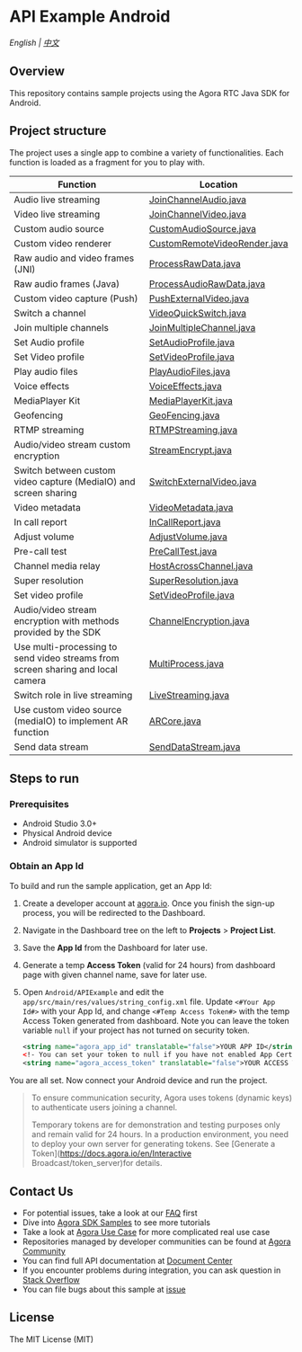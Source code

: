 # API Example Android

_English | [中文](README.zh.md)_

## Overview

This repository contains sample projects using the Agora RTC Java SDK for Android.

## Project structure

The project uses a single app to combine a variety of functionalities. Each function is loaded as a fragment for you to play with.

| Function                                                                        | Location                                                                                                                                 |
| ------------------------------------------------------------------------------- | ---------------------------------------------------------------------------------------------------------------------------------------- |
| Audio live streaming                                                            | [JoinChannelAudio.java](Android\APIExample\app\src\main\java\io\agora\api\example\examples\basic\JoinChannelAudio.java)                  |
| Video live streaming                                                            | [JoinChannelVideo.java](Android\APIExample\app\src\main\java\io\agora\api\example\examples\basic\JoinChannelVideo.java)                  |
| Custom audio source                                                             | [CustomAudioSource.java](Android\APIExample\app\src\main\java\io\agora\api\example\examples\advanced\customaudio\CustomAudioSource.java) |
| Custom video renderer                                                           | [CustomRemoteVideoRender.java](Android\APIExample\app\src\main\java\io\agora\api\example\examples\advanced\CustomRemoteVideoRender.java) |
| Raw audio and video frames (JNI)                                                | [ProcessRawData.java](Android\APIExample\app\src\main\java\io\agora\api\example\examples\advanced\ProcessRawData.java)                   |
| Raw audio frames (Java)                                                         | [ProcessAudioRawData.java](Android\APIExample\app\src\main\java\io\agora\api\example\examples\advanced\ProcessAudioRawData.java)         |
| Custom video capture (Push)                                                     | [PushExternalVideo.java](Android\APIExample\app\src\main\java\io\agora\api\example\examples\advanced\PushExternalVideo.java)             |
| Switch a channel                                                                | [VideoQuickSwitch.java](Android\APIExample\app\src\main\java\io\agora\api\example\examples\advanced\VideoQuickSwitch.java)               |
| Join multiple channels                                                          | [JoinMultipleChannel.java](Android\APIExample\app\src\main\java\io\agora\api\example\examples\advanced\JoinMultipleChannel.java)         |
| Set Audio profile                                                               | [SetAudioProfile.java](Android\APIExample\app\src\main\java\io\agora\api\example\examples\advanced\SetAudioProfile.java)                 |
| Set Video profile                                                               | [SetVideoProfile.java](Android\APIExample\app\src\main\java\io\agora\api\example\examples\advanced\SetVideoProfile.java)                 |
| Play audio files                                                                | [PlayAudioFiles.java](Android\APIExample\app\src\main\java\io\agora\api\example\examples\advanced\PlayAudioFiles.java)                   |
| Voice effects                                                                   | [VoiceEffects.java](Android\APIExample\app\src\main\java\io\agora\api\example\examples\advanced\VoiceEffects.java)                       |
| MediaPlayer Kit                                                                 | [MediaPlayerKit.java](Android\APIExample\app\src\main\java\io\agora\api\example\examples\advanced\MediaPlayerKit.java)                   |
| Geofencing                                                                      | [GeoFencing.java](Android\APIExample\app\src\main\java\io\agora\api\example\examples\advanced\GeoFencing.java)                           |
| RTMP streaming                                                                  | [RTMPStreaming.java](Android\APIExample\app\src\main\java\io\agora\api\example\examples\advanced\RTMPStreaming.java)                     |
| Audio/video stream custom encryption                                            | [StreamEncrypt.java](Android\APIExample\app\src\main\java\io\agora\api\example\examples\advanced\StreamEncrypt.java)                     |
| Switch between custom video capture (MediaIO) and screen sharing                | [SwitchExternalVideo.java](Android\APIExample\app\src\main\java\io\agora\api\example\examples\advanced\SwitchExternalVideo.java)         |
| Video metadata                                                                  | [VideoMetadata.java](Android\APIExample\app\src\main\java\io\agora\api\example\examples\advanced\VideoMetadata.java)                     |
| In call report                                                                  | [InCallReport.java](Android\APIExample\app\src\main\java\io\agora\api\example\examples\advanced\InCallReport.java)                       |
| Adjust volume                                                                   | [AdjustVolume.java](Android\APIExample\app\src\main\java\io\agora\api\example\examples\advanced\AdjustVolume.java)                       |
| Pre-call test                                                                   | [PreCallTest.java](Android\APIExample\app\src\main\java\io\agora\api\example\examples\advanced\PreCallTest.java)                         |
| Channel media relay                                                             | [HostAcrossChannel.java](Android\APIExample\app\src\main\java\io\agora\api\example\examples\advanced\HostAcrossChannel.java)             |
| Super resolution                                                                | [SuperResolution.java](Android\APIExample\app\src\main\java\io\agora\api\example\examples\advanced\SuperResolution.java)                 |
| Set video profile                                                               | [SetVideoProfile.java](Android\APIExample\app\src\main\java\io\agora\api\example\examples\advanced\SetVideoProfile.java)                 |
| Audio/video stream encryption with methods provided by the SDK                  | [ChannelEncryption.java](Android\APIExample\app\src\main\java\io\agora\api\example\examples\advanced\ChannelEncryption.java)             |
| Use multi-processing to send video streams from screen sharing and local camera | [MultiProcess.java](Android\APIExample\app\src\main\java\io\agora\api\example\examples\advanced\MultiProcess.java)                       |
| Switch role in live streaming                                                   | [LiveStreaming.java](Android\APIExample\app\src\main\java\io\agora\api\example\examples\advanced\LiveStreaming.java)                     |
| Use custom video source (mediaIO) to implement AR function                      | [ARCore.java](Android\APIExample\app\src\main\java\io\agora\api\example\examples\advanced\ARCore.java)                                   |
| Send data stream                                                                | [SendDataStream.java](Android\APIExample\app\src\main\java\io\agora\api\example\examples\advanced\SendDataStream.java)                   |

## Steps to run

### Prerequisites

- Android Studio 3.0+
- Physical Android device
- Android simulator is supported

### Obtain an App Id

To build and run the sample application, get an App Id:

1. Create a developer account at [agora.io](https://dashboard.agora.io/signin/). Once you finish the sign-up process, you will be redirected to the Dashboard.
2. Navigate in the Dashboard tree on the left to **Projects** > **Project List**.
3. Save the **App Id** from the Dashboard for later use.
4. Generate a temp **Access Token** (valid for 24 hours) from dashboard page with given channel name, save for later use.
5. Open `Android/APIExample` and edit the `app/src/main/res/values/string_config.xml` file. Update `<#Your App Id#>` with your App Id, and change `<#Temp Access Token#>` with the temp Access Token generated from dashboard. Note you can leave the token variable `null` if your project has not turned on security token.

   ```xml
   <string name="agora_app_id" translatable="false">YOUR APP ID</string>
   <!- You can set your token to null if you have not enabled App Certificate in your project ->
   <string name="agora_access_token" translatable="false">YOUR ACCESS TOKEN</string>
   ```

You are all set. Now connect your Android device and run the project.

> To ensure communication security, Agora uses tokens (dynamic keys) to authenticate users joining a channel.
>
> Temporary tokens are for demonstration and testing purposes only and remain valid for 24 hours. In a production environment, you need to deploy your own server for generating tokens. See [Generate a Token](https://docs.agora.io/en/Interactive Broadcast/token_server)for details.

## Contact Us

- For potential issues, take a look at our [FAQ](https://docs.agora.io/en/faq) first
- Dive into [Agora SDK Samples](https://github.com/AgoraIO) to see more tutorials
- Take a look at [Agora Use Case](https://github.com/AgoraIO-usecase) for more complicated real use case
- Repositories managed by developer communities can be found at [Agora Community](https://github.com/AgoraIO-Community)
- You can find full API documentation at [Document Center](https://docs.agora.io/en/)
- If you encounter problems during integration, you can ask question in [Stack Overflow](https://stackoverflow.com/questions/tagged/agora.io)
- You can file bugs about this sample at [issue](https://github.com/AgoraIO/Basic-Video-Call/issues)

## License

The MIT License (MIT)
